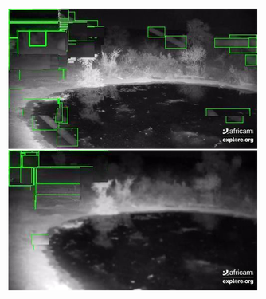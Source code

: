 ![20200725-232028-235033](in/20200725/20200725-232028-235033_0_.jpg)
![20200725-235038-000003](in/20200725/20200725-235038-000003_0_.jpg)
